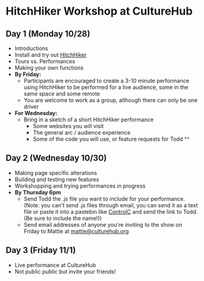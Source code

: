 # HitchHiker Workshop at CultureHub

## Day 1 (Monday 10/28)
- Introductions
- Install and try out [HitchHiker](https://github.com/toddwords/HitchHiker)
- Tours vs. Performances
- Making your own functions
- **By Friday:**
  - Participants are encouraged to create a 3-10 minute performance using HitchHiker to be performed for a live audience, some in the same space and some remote
  - You are welcome to work as a group, although there can only be one driver
- **For Wednesday:**
  - Bring in a sketch of a short HitchHiker performance
    - Some websites you will visit
    - The general arc / audience experience
    - Some of the code you will use, or feature requests for Todd ^^

## Day 2 (Wednesday 10/30)
- Making page specific alterations
- Building and testing new features
- Workshopping and trying performances in progress
- **By Thursday 6pm**
  - Send Todd the .js file you want to include for your performance. (Note: you can't send .js files through email, you can send it as a text file or paste it into a pastebin like [ControlC](https://controlc.com/) and send the link to Todd. (Be sure to include the name!))
  - Send email addresses of anyone you're inviting to the show on Friday to Mattie at mattie@culturehub.org


## Day 3 (Friday 11/1)
- Live performance at CultureHub
- Not public public but invite your friends!

